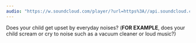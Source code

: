 ```yaml
---
audio: "https://w.soundcloud.com/player/?url=https%3A//api.soundcloud.com/tracks/1405643521%3Fsecret_token%3Ds-CpLu1YdiTNo&color=%23ff5500&auto_play=true&hide_related=false&show_comments=true&show_user=true&show_reposts=false&show_teaser=true&visual=true"
---
```


Does your child get upset by everyday noises? (<strong>FOR EXAMPLE</strong>, does your child scream or cry to noise such as a vacuum cleaner or loud music?)